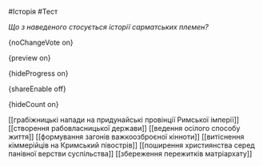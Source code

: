 #Історія #Тест

*Що з наведеного стосується історії сарматських племен?*

{noChangeVote on}

{preview on}

{hideProgress on}

{shareEnable off}

{hideCount on}

[[грабіжницькі напади на придунайські провінції Римської імперії]]
[[створення рабовласницької держави]]
[[ведення осілого способу життя]]
[[формування загонів важкоозброєної кінноти]]
[[витіснення кіммерійців на Кримський півострів]]
[[поширення християнства серед панівної верстви суспільства]]
[[збереження пережитків матріархату]]
